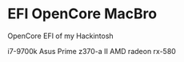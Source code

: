 # EFI OpenCore MacBro
 OpenCore EFI of my Hackintosh


i7-9700k
Asus Prime z370-a II 
AMD radeon rx-580

